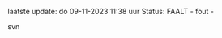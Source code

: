 laatste update: 
do 09-11-2023 11:38   uur 
Status: FAALT - fout - 
<div class="service R">svn</div>